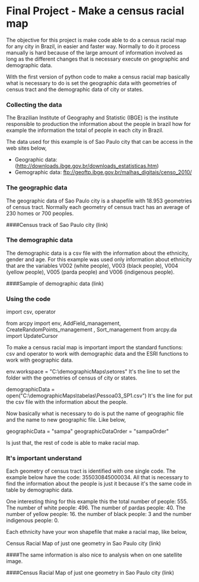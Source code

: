 # Final Project - Make a census racial map


The objective for this project is make code able to do a census racial map for any city in Brazil, 
in easier and faster way. Normally to do it process manually is hard because of the large amount 
of information involved as long as the different changes that is necessary execute on geographic 
and demographic data. 

With the first version of python code to make a census racial map basically what is necessary to 
do is set the geographic data with geometries of census tract and the demographic data of city or 
states.

### Collecting the data

The Brazilian Institute of Geography and Statistic (IBGE) is the institute responsible to 
production the information about the people in brazil how for example the information the total of
people in each city in Brazil. 

The data used for this example is of Sao Paulo city that can be access in the web sites below, 

- Geographic data: (http://downloads.ibge.gov.br/downloads_estatisticas.htm)
- Gemographic data: ftp://geoftp.ibge.gov.br/malhas_digitais/censo_2010/

### The geographic data

The geographic data of Sao Paulo city is a shapefile with 18.953 geometries of census tract. Normally 
each geometry of census tract has an average of 230 homes or 700 peoples.

####Census track of Sao Paulo city (link)

### The demographic data
The demographic data is a csv file with the information about the ethnicity, gender and age. 
For this example was used only information about ethnicity that are the variables V002 (white people), 
V003 (black people), V004 (yellow people), V005 (parda people) and V006 (indigenous people).

####Sample of demographic data (link)
 

### Using the code

import csv, operator

from arcpy import env, AddField_management, CreateRandomPoints_management , Sort_management
from arcpy.da import UpdateCursor

To make a census racial map is important import the standard functions: csv and operator to work with 
demographic data and the ESRI functions to work with geographic data.

env.workspace = "C:\\demographicMaps\\setores"
It's the line to set the folder with the geometries of census of city or states.

demographicData = open("C:\\demographicMaps\\tabelas\\Pessoa03_SP1.csv")
It's the line for put the csv file with the information about the people.

Now basically what is necessary to do is put the name of geographic file and the name to new geographic 
file. Like below,

geographicData = "sampa"
geographicDataOrder = "sampaOrder"

Is just that, the rest of code is able to make racial map. 

### It's important understand

Each geometry of census tract is identified with one single code. The example below have the code: 
355030845000034. All that is necessary to find the information about the people is just it because it's 
the same code in table by demographic data.
  
One interesting thing for this example this the total number of people: 555. The number of white people: 496. 
The number of pardas people: 40. The number of yellow people: 16. the number of black people: 3 and the 
number indigenous people: 0. 

Each ethnicity have your won shapefile that make a racial map, like below,

Census Racial Map of just one geometry in Sao Paulo city (link)
 
####The same information is also nice to analysis when on one satellite image.


####Census Racial Map of just one geometry in Sao Paulo city (link)
 

 


